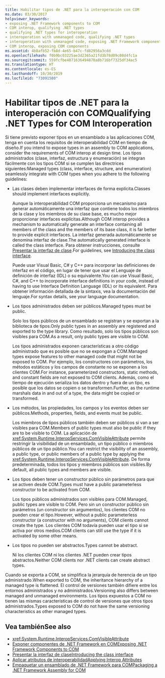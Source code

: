 ```yaml
---
title: Habilitar tipos de .NET para la interoperación con COM
ms.date: 03/30/2017
helpviewer_keywords:
- exposing .NET Framework components to COM
- COM interop, qualifying .NET types
- qualifying .NET types for interoperation
- interoperation with unmanaged code, qualifying .NET types
- interoperation with unmanaged code, exposing .NET Framework components
- COM interop, exposing COM components
ms.assetid: 4b8afb52-fb8d-4e65-b47c-fd82956a3cdd
ms.openlocfilehash: f0b9bc03225ae3d2365a21fd3b78d09c08d4fc1a
ms.sourcegitcommit: 559fcfbe4871636494870a8b716bf7325df34ac5
ms.translationtype: HT
ms.contentlocale: es-ES
ms.lasthandoff: 10/30/2019
ms.locfileid: "73091580"
---
```

# <a name="qualifying-net-types-for-com-interoperation"></a><span data-ttu-id="c96d4-102">Habilitar tipos de .NET para la interoperación con COM</span><span class="sxs-lookup"><span data-stu-id="c96d4-102">Qualifying .NET Types for COM Interoperation</span></span>
<span data-ttu-id="c96d4-103">Si tiene previsto exponer tipos en un ensamblado a las aplicaciones COM, tenga en cuenta los requisitos de interoperabilidad COM en tiempo de diseño.</span><span class="sxs-lookup"><span data-stu-id="c96d4-103">If you intend to expose types in an assembly to COM applications, consider the requirements of COM interop at design time.</span></span> <span data-ttu-id="c96d4-104">Los tipos administrados (clase, interfaz, estructura y enumeración) se integran fácilmente con los tipos COM si se cumplen las directrices siguientes:</span><span class="sxs-lookup"><span data-stu-id="c96d4-104">Managed types (class, interface, structure, and enumeration) seamlessly integrate with COM types when you adhere to the following guidelines:</span></span>  
  
- <span data-ttu-id="c96d4-105">Las clases deben implementar interfaces de forma explícita.</span><span class="sxs-lookup"><span data-stu-id="c96d4-105">Classes should implement interfaces explicitly.</span></span>  
  
     <span data-ttu-id="c96d4-106">Aunque la interoperabilidad COM proporciona un mecanismo para generar automáticamente una interfaz que contiene todos los miembros de la clase y los miembros de su clase base, es mucho mejor proporcionar interfaces explícitas.</span><span class="sxs-lookup"><span data-stu-id="c96d4-106">Although COM interop provides a mechanism to automatically generate an interface containing all members of the class and the members of its base class, it is far better to provide explicit interfaces.</span></span> <span data-ttu-id="c96d4-107">La interfaz generada automáticamente se denomina interfaz de clase.</span><span class="sxs-lookup"><span data-stu-id="c96d4-107">The automatically generated interface is called the class interface.</span></span> <span data-ttu-id="c96d4-108">Para obtener instrucciones, consulte [Presentar la interfaz de clase](com-callable-wrapper.md#introducing-the-class-interface).</span><span class="sxs-lookup"><span data-stu-id="c96d4-108">For guidelines, see [Introducing the class interface](com-callable-wrapper.md#introducing-the-class-interface).</span></span>  
  
     <span data-ttu-id="c96d4-109">Puede usar Visual Basic, C# y C++ para incorporar las definiciones de interfaz en el código, en lugar de tener que usar el Lenguaje de definición de interfaz (IDL) o su equivalente.</span><span class="sxs-lookup"><span data-stu-id="c96d4-109">You can use Visual Basic, C#, and C++ to incorporate interface definitions in your code, instead of having to use Interface Definition Language (IDL) or its equivalent.</span></span> <span data-ttu-id="c96d4-110">Para obtener información detallada de la sintaxis, vea la documentación del lenguaje.</span><span class="sxs-lookup"><span data-stu-id="c96d4-110">For syntax details, see your language documentation.</span></span>  
  
- <span data-ttu-id="c96d4-111">Los tipos administrados deben ser públicos.</span><span class="sxs-lookup"><span data-stu-id="c96d4-111">Managed types must be public.</span></span>  
  
     <span data-ttu-id="c96d4-112">Solo los tipos públicos de un ensamblado se registran y se exportan a la biblioteca de tipos.</span><span class="sxs-lookup"><span data-stu-id="c96d4-112">Only public types in an assembly are registered and exported to the type library.</span></span> <span data-ttu-id="c96d4-113">Como resultado, solo los tipos públicos son visibles para COM.</span><span class="sxs-lookup"><span data-stu-id="c96d4-113">As a result, only public types are visible to COM.</span></span>  
  
     <span data-ttu-id="c96d4-114">Los tipos administrados exponen características a otro código administrado que es posible que no se expongan a COM.</span><span class="sxs-lookup"><span data-stu-id="c96d4-114">Managed types expose features to other managed code that might not be exposed to COM.</span></span> <span data-ttu-id="c96d4-115">Por ejemplo, los constructores con parámetros, los métodos estáticos y los campos de constante no se exponen a los clientes COM.</span><span class="sxs-lookup"><span data-stu-id="c96d4-115">For instance, parameterized constructors, static methods, and constant fields are not exposed to COM clients.</span></span> <span data-ttu-id="c96d4-116">Además, como el tiempo de ejecución serializa los datos dentro y fuera de un tipo, es posible que los datos se copien o se transformen.</span><span class="sxs-lookup"><span data-stu-id="c96d4-116">Further, as the runtime marshals data in and out of a type, the data might be copied or transformed.</span></span>  
  
- <span data-ttu-id="c96d4-117">Los métodos, las propiedades, los campos y los eventos deben ser públicos.</span><span class="sxs-lookup"><span data-stu-id="c96d4-117">Methods, properties, fields, and events must be public.</span></span>  
  
     <span data-ttu-id="c96d4-118">Los miembros de tipos públicos también deben ser públicos si van a ser visibles para COM.</span><span class="sxs-lookup"><span data-stu-id="c96d4-118">Members of public types must also be public if they are to be visible to COM.</span></span> <span data-ttu-id="c96d4-119">La aplicación de <xref:System.Runtime.InteropServices.ComVisibleAttribute> permite restringir la visibilidad de un ensamblado, un tipo público o miembros públicos de un tipo público.</span><span class="sxs-lookup"><span data-stu-id="c96d4-119">You can restrict the visibility of an assembly, a public type, or public members of a public type by applying the <xref:System.Runtime.InteropServices.ComVisibleAttribute>.</span></span> <span data-ttu-id="c96d4-120">De forma predeterminada, todos los tipos y miembros públicos son visibles.</span><span class="sxs-lookup"><span data-stu-id="c96d4-120">By default, all public types and members are visible.</span></span>  
  
- <span data-ttu-id="c96d4-121">Los tipos deben tener un constructor público sin parámetros para que se activen desde COM.</span><span class="sxs-lookup"><span data-stu-id="c96d4-121">Types must have a public parameterless constructor to be activated from COM.</span></span>  
  
     <span data-ttu-id="c96d4-122">Los tipos públicos administrados son visibles para COM.</span><span class="sxs-lookup"><span data-stu-id="c96d4-122">Managed, public types are visible to COM.</span></span> <span data-ttu-id="c96d4-123">Pero sin un constructor público sin parámetros (un constructor sin argumentos), los clientes COM no pueden crear el tipo.</span><span class="sxs-lookup"><span data-stu-id="c96d4-123">However, without a public parameterless constructor (a constructor with no arguments), COM clients cannot create the type.</span></span> <span data-ttu-id="c96d4-124">Los clientes COM todavía pueden usar el tipo si se activa por otros medios.</span><span class="sxs-lookup"><span data-stu-id="c96d4-124">COM clients can still use the type if it is activated by some other means.</span></span>  
  
- <span data-ttu-id="c96d4-125">Los tipos no pueden ser abstractos.</span><span class="sxs-lookup"><span data-stu-id="c96d4-125">Types cannot be abstract.</span></span>  
  
     <span data-ttu-id="c96d4-126">Ni los clientes COM ni los clientes .NET pueden crear tipos abstractos.</span><span class="sxs-lookup"><span data-stu-id="c96d4-126">Neither COM clients nor .NET clients can create abstract types.</span></span>  
  
 <span data-ttu-id="c96d4-127">Cuando se exporta a COM, se simplifica la jerarquía de herencia de un tipo administrado.</span><span class="sxs-lookup"><span data-stu-id="c96d4-127">When exported to COM, the inheritance hierarchy of a managed type is flattened.</span></span> <span data-ttu-id="c96d4-128">El control de versiones también difiere entre los entornos administrados y no administrados.</span><span class="sxs-lookup"><span data-stu-id="c96d4-128">Versioning also differs between managed and unmanaged environments.</span></span> <span data-ttu-id="c96d4-129">Los tipos expuestos a COM no tienen las mismas características de control de versiones que otros tipos administrados.</span><span class="sxs-lookup"><span data-stu-id="c96d4-129">Types exposed to COM do not have the same versioning characteristics as other managed types.</span></span>  
  
## <a name="see-also"></a><span data-ttu-id="c96d4-130">Vea también</span><span class="sxs-lookup"><span data-stu-id="c96d4-130">See also</span></span>

- <xref:System.Runtime.InteropServices.ComVisibleAttribute>
- [<span data-ttu-id="c96d4-131">Exponer componentes de .NET Framework en COM</span><span class="sxs-lookup"><span data-stu-id="c96d4-131">Exposing .NET Framework Components to COM</span></span>](../../../docs/framework/interop/exposing-dotnet-components-to-com.md)
- [<span data-ttu-id="c96d4-132">Presentar la interfaz de clase</span><span class="sxs-lookup"><span data-stu-id="c96d4-132">Introducing the class interface</span></span>](com-callable-wrapper.md#introducing-the-class-interface)
- [<span data-ttu-id="c96d4-133">Aplicar atributos de interoperabilidad</span><span class="sxs-lookup"><span data-stu-id="c96d4-133">Applying Interop Attributes</span></span>](../../../docs/standard/native-interop/apply-interop-attributes.md)
- [<span data-ttu-id="c96d4-134">Empaquetar un ensamblado de .NET Framework para COM</span><span class="sxs-lookup"><span data-stu-id="c96d4-134">Packaging a .NET Framework Assembly for COM</span></span>](../../../docs/framework/interop/packaging-an-assembly-for-com.md)
